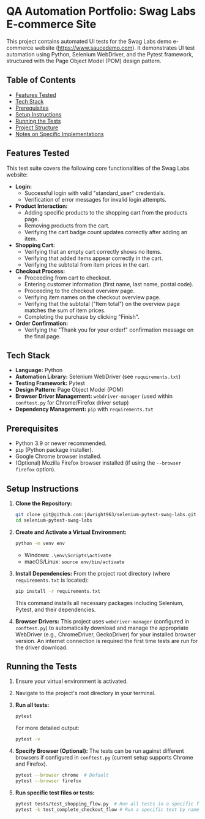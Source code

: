# QA Automation Portfolio: Swag Labs E-commerce Site

This project contains automated UI tests for the Swag Labs demo e-commerce website (https://www.saucedemo.com). It demonstrates UI test automation using Python, Selenium WebDriver, and the Pytest framework, structured with the Page Object Model (POM) design pattern.

## Table of Contents

- [Features Tested](#features-tested)
- [Tech Stack](#tech-stack)
- [Prerequisites](#prerequisites)
- [Setup Instructions](#setup-instructions)
- [Running the Tests](#running-the-tests)
- [Project Structure](#project-structure)
- [Notes on Specific Implementations](#notes-on-specific-implementations)

## Features Tested

This test suite covers the following core functionalities of the Swag Labs website:

*   **Login:**
    *   Successful login with valid "standard_user" credentials.
    *   Verification of error messages for invalid login attempts.
*   **Product Interaction:**
    *   Adding specific products to the shopping cart from the products page.
    *   Removing products from the cart.
    *   Verifying the cart badge count updates correctly after adding an item.
*   **Shopping Cart:**
    *   Verifying that an empty cart correctly shows no items.
    *   Verifying that added items appear correctly in the cart.
    *   Verifying the subtotal from item prices in the cart.
*   **Checkout Process:**
    *   Proceeding from cart to checkout.
    *   Entering customer information (first name, last name, postal code).
    *   Proceeding to the checkout overview page.
    *   Verifying item names on the checkout overview page.
    *   Verifying that the subtotal ("Item total") on the overview page matches the sum of item prices.
    *   Completing the purchase by clicking "Finish".
*   **Order Confirmation:**
    *   Verifying the "Thank you for your order!" confirmation message on the final page.

## Tech Stack

*   **Language:** Python
*   **Automation Library:** Selenium WebDriver (see `requirements.txt`)
*   **Testing Framework:** Pytest
*   **Design Pattern:** Page Object Model (POM)
*   **Browser Driver Management:** `webdriver-manager` (used within `conftest.py` for Chrome/Firefox driver setup)
*   **Dependency Management:** `pip` with `requirements.txt`

## Prerequisites

*   Python 3.9 or newer recommended.
*   `pip` (Python package installer).
*   Google Chrome browser installed.
*   (Optional) Mozilla Firefox browser installed (if using the `--browser firefox` option).

## Setup Instructions

1.  **Clone the Repository:**
    ```bash
    git clone git@github.com:jdwright963/selenium-pytest-swag-labs.git
    cd selenium-pytest-swag-labs
    ```

2.  **Create and Activate a Virtual Environment:**
    ```bash
    python -m venv env
    ```
    *   Windows: `.\env\Scripts\activate`
    *   macOS/Linux: `source env/bin/activate`

3.  **Install Dependencies:**
    From the project root directory (where `requirements.txt` is located):
    ```bash
    pip install -r requirements.txt
    ```
    This command installs all necessary packages including Selenium, Pytest, and their dependencies.

4.  **Browser Drivers:**
    This project uses `webdriver-manager` (configured in `conftest.py`) to automatically download and manage the appropriate WebDriver (e.g., ChromeDriver, GeckoDriver) for your installed browser version. An internet connection is required the first time tests are run for the driver download.

## Running the Tests

1.  Ensure your virtual environment is activated.
2.  Navigate to the project's root directory in your terminal.
3.  **Run all tests:**
    ```bash
    pytest
    ```
    For more detailed output:
    ```bash
    pytest -v
    ```

4.  **Specify Browser (Optional):**
    The tests can be run against different browsers if configured in `conftest.py` (current setup supports Chrome and Firefox).
    ```bash
    pytest --browser chrome  # Default
    pytest --browser firefox
    ```

5.  **Run specific test files or tests:**
    ```bash
    pytest tests/test_shopping_flow.py  # Run all tests in a specific file
    pytest -k test_complete_checkout_flow # Run a specific test by name
    ```